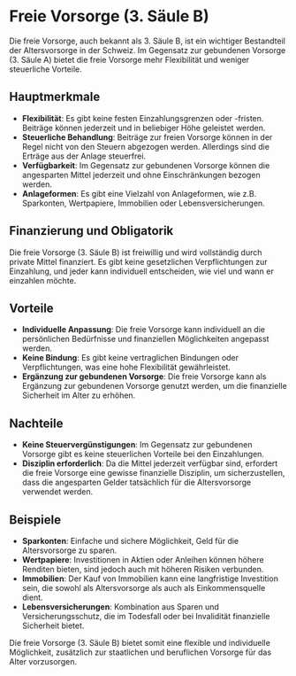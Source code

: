 # Freie Vorsorge (3. Säule B)

Die freie Vorsorge, auch bekannt als 3. Säule B, ist ein wichtiger Bestandteil der Altersvorsorge in der Schweiz. Im Gegensatz zur gebundenen Vorsorge (3. Säule A) bietet die freie Vorsorge mehr Flexibilität und weniger steuerliche Vorteile.

## Hauptmerkmale

- **Flexibilität**: Es gibt keine festen Einzahlungsgrenzen oder -fristen. Beiträge können jederzeit und in beliebiger Höhe geleistet werden.
- **Steuerliche Behandlung**: Beiträge zur freien Vorsorge können in der Regel nicht von den Steuern abgezogen werden. Allerdings sind die Erträge aus der Anlage steuerfrei.
- **Verfügbarkeit**: Im Gegensatz zur gebundenen Vorsorge können die angesparten Mittel jederzeit und ohne Einschränkungen bezogen werden.
- **Anlageformen**: Es gibt eine Vielzahl von Anlageformen, wie z.B. Sparkonten, Wertpapiere, Immobilien oder Lebensversicherungen.

## Finanzierung und Obligatorik

Die freie Vorsorge (3. Säule B) ist freiwillig und wird vollständig durch private Mittel finanziert. Es gibt keine gesetzlichen Verpflichtungen zur Einzahlung, und jeder kann individuell entscheiden, wie viel und wann er einzahlen möchte.

## Vorteile

- **Individuelle Anpassung**: Die freie Vorsorge kann individuell an die persönlichen Bedürfnisse und finanziellen Möglichkeiten angepasst werden.
- **Keine Bindung**: Es gibt keine vertraglichen Bindungen oder Verpflichtungen, was eine hohe Flexibilität gewährleistet.
- **Ergänzung zur gebundenen Vorsorge**: Die freie Vorsorge kann als Ergänzung zur gebundenen Vorsorge genutzt werden, um die finanzielle Sicherheit im Alter zu erhöhen.

## Nachteile

- **Keine Steuervergünstigungen**: Im Gegensatz zur gebundenen Vorsorge gibt es keine steuerlichen Vorteile bei den Einzahlungen.
- **Disziplin erforderlich**: Da die Mittel jederzeit verfügbar sind, erfordert die freie Vorsorge eine gewisse finanzielle Disziplin, um sicherzustellen, dass die angesparten Gelder tatsächlich für die Altersvorsorge verwendet werden.

## Beispiele

- **Sparkonten**: Einfache und sichere Möglichkeit, Geld für die Altersvorsorge zu sparen.
- **Wertpapiere**: Investitionen in Aktien oder Anleihen können höhere Renditen bieten, sind jedoch auch mit höheren Risiken verbunden.
- **Immobilien**: Der Kauf von Immobilien kann eine langfristige Investition sein, die sowohl als Altersvorsorge als auch als Einkommensquelle dient.
- **Lebensversicherungen**: Kombination aus Sparen und Versicherungsschutz, die im Todesfall oder bei Invalidität finanzielle Sicherheit bietet.

Die freie Vorsorge (3. Säule B) bietet somit eine flexible und individuelle Möglichkeit, zusätzlich zur staatlichen und beruflichen Vorsorge für das Alter vorzusorgen.